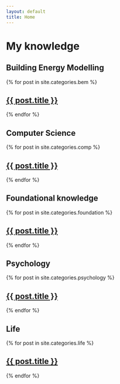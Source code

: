 ```yaml
---
layout: default
title: Home
---
```


# My knowledge

## Building Energy Modelling
{% for post in site.categories.bem %}
  <article>
    <h2><a href="{{ post.url }}">{{ post.title }}</a></h2>
  </article>
{% endfor %}

## Computer Science
{% for post in site.categories.comp %}
  <article>
    <h2><a href="{{ post.url }}">{{ post.title }}</a></h2>
  </article>
{% endfor %}

## Foundational knowledge
{% for post in site.categories.foundation %}
  <article>
    <h2><a href="{{ post.url }}">{{ post.title }}</a></h2>
  </article>
{% endfor %}

## Psychology
{% for post in site.categories.psychology %}
  <article>
    <h2><a href="{{ post.url }}">{{ post.title }}</a></h2>
  </article>
{% endfor %}

## Life
{% for post in site.categories.life %}
  <article>
    <h2><a href="{{ post.url }}">{{ post.title }}</a></h2>
  </article>
{% endfor %}

